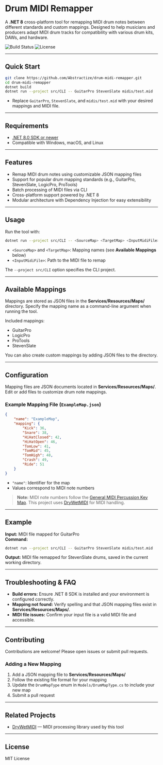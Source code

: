 # Drum MIDI Remapper

A **.NET 8** cross-platform tool for remapping MIDI drum notes between different standards and custom mappings. Designed to help musicians and producers adapt MIDI drum tracks for compatibility with various drum kits, DAWs, and hardware.

![Build Status](https://img.shields.io/github/actions/workflow/status/Abstractize/drum-midi-remapper/ci.yml?branch=main)
![License](https://img.shields.io/github/license/Abstractize/drum-midi-remapper)

---

## Quick Start

```bash
git clone https://github.com/Abstractize/drum-midi-remapper.git
cd drum-midi-remapper
dotnet build
dotnet run --project src/CLI -- GuitarPro StevenSlate midis/test.mid
```

- Replace `GuitarPro`, `StevenSlate`, and `midis/test.mid` with your desired mappings and MIDI file.

---

## Requirements

- [.NET 8.0 SDK or newer](https://dotnet.microsoft.com/download)
- Compatible with Windows, macOS, and Linux

---

## Features

- Remap MIDI drum notes using customizable JSON mapping files  
- Support for popular drum mapping standards (e.g., GuitarPro, StevenSlate, LogicPro, ProTools)  
- Batch processing of MIDI files via CLI  
- Cross-platform support powered by .NET 8
- Modular architecture with Dependency Injection for easy extensibility

---

## Usage

Run the tool with:

```bash
dotnet run --project src/CLI -- <SourceMap> <TargetMap> <InputMidiFile>
```

- `<SourceMap>` and `<TargetMap>`: Mapping names (see **Available Mappings** below)  
- `<InputMidiFile>`: Path to the MIDI file to remap

The `--project src/CLI` option specifies the CLI project.

---

## Available Mappings

Mappings are stored as JSON files in the **Services/Resources/Maps/** directory. Specify the mapping name as a command-line argument when running the tool.

Included mappings:

- GuitarPro  
- LogicPro  
- ProTools  
- StevenSlate

You can also create custom mappings by adding JSON files to the directory.

---

## Configuration

Mapping files are JSON documents located in **Services/Resources/Maps/**. Edit or add files to customize drum note mappings.

### Example Mapping File (`ExampleMap.json`)

```json
{
    "name": "ExampleMap",
    "mapping": {
        "Kick": 36,
        "Snare": 38,
        "HiHatClosed": 42,
        "HiHatOpen": 46,
        "TomLow": 41,
        "TomMid": 45,
        "TomHigh": 48,
        "Crash": 49,
        "Ride": 51
    }
}
```

- `"name"`: Identifier for the map  
- Values correspond to MIDI note numbers

> **Note:** MIDI note numbers follow the [General MIDI Percussion Key Map](https://www.midi.org/specifications-old/item/gm-level-1-sound-set). This project uses [DryWetMIDI](https://melanchall.github.io/drywetmidi/) for MIDI handling.

---

## Example

**Input:** MIDI file mapped for GuitarPro  
**Command:**

```bash
dotnet run --project src/CLI -- GuitarPro StevenSlate midis/test.mid
```

**Output:** MIDI file remapped for StevenSlate drums, saved in the current working directory.

---

## Troubleshooting & FAQ

- **Build errors:** Ensure .NET 8 SDK is installed and your environment is configured correctly.  
- **Mapping not found:** Verify spelling and that JSON mapping files exist in **Services/Resources/Maps/**.  
- **MIDI file issues:** Confirm your input file is a valid MIDI file and accessible.

---

## Contributing

Contributions are welcome! Please open issues or submit pull requests.

### Adding a New Mapping

1. Add a JSON mapping file to **Services/Resources/Maps/**  
2. Follow the existing file format for your mapping  
3. Update the `DrumMapType` enum in `Models/DrumMapType.cs` to include your new map  
4. Submit a pull request

---

## Related Projects

- [DryWetMIDI](https://melanchall.github.io/drywetmidi/) — MIDI processing library used by this tool

---

## License

MIT License
